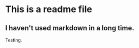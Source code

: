 This is a readme file
=====================

I haven't used markdown in a long time.
---------------------------------------

Testing.
